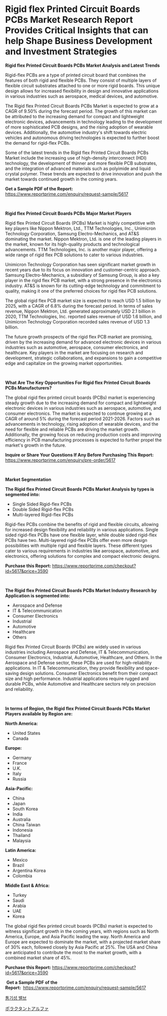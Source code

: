 <p><h1>Rigid flex Printed Circuit Boards PCBs Market Research Report Provides Critical Insights that can help Shape Business Development and Investment Strategies</h1></p><p><strong>Rigid flex Printed Circuit Boards PCBs Market Analysis and Latest Trends</strong></p>
<p><p>Rigid-flex PCBs are a type of printed circuit board that combines the features of both rigid and flexible PCBs. They consist of multiple layers of flexible circuit substrates attached to one or more rigid boards. This unique design allows for increased flexibility in design and innovative applications in various industries such as aerospace, medical devices, and automotive.</p><p>The Rigid flex Printed Circuit Boards PCBs Market is expected to grow at a CAGR of 9.50% during the forecast period. The growth of this market can be attributed to the increasing demand for compact and lightweight electronic devices, advancements in technology leading to the development of more sophisticated PCB designs, and the rising adoption of wearable devices. Additionally, the automotive industry's shift towards electric vehicles and autonomous driving technologies is expected to further boost the demand for rigid-flex PCBs.</p><p>Some of the latest trends in the Rigid flex Printed Circuit Boards PCBs Market include the increasing use of high-density interconnect (HDI) technology, the development of thinner and more flexible PCB substrates, and the integration of advanced materials such as polyimide and liquid crystal polymer. These trends are expected to drive innovation and push the market towards continued growth in the coming years.</p></p>
<p><strong>Get a Sample PDF of the Report:&nbsp;</strong> <a href="https://www.reportprime.com/enquiry/request-sample/5617">https://www.reportprime.com/enquiry/request-sample/5617</a></p>
<p>&nbsp;</p>
<p><strong>Rigid flex Printed Circuit Boards PCBs Major Market Players</strong></p>
<p><p>Rigid flex Printed Circuit Boards (PCBs) Market is highly competitive with key players like Nippon Mektron, Ltd., TTM Technologies, Inc., Unimicron Technology Corporation, Samsung Electro-Mechanics, and AT&S dominating the market. Nippon Mektron, Ltd. is one of the leading players in the market, known for its high-quality products and technological advancements. TTM Technologies, Inc. is another major player, offering a wide range of rigid flex PCB solutions to cater to various industries.</p><p>Unimicron Technology Corporation has seen significant market growth in recent years due to its focus on innovation and customer-centric approach. Samsung Electro-Mechanics, a subsidiary of Samsung Group, is also a key player in the rigid flex PCB market, with a strong presence in the electronics industry. AT&S is known for its cutting-edge technology and commitment to quality, making it one of the preferred choices for rigid flex PCB solutions.</p><p>The global rigid flex PCB market size is expected to reach USD 1.5 billion by 2025, with a CAGR of 6.8% during the forecast period. In terms of sales revenue, Nippon Mektron, Ltd. generated approximately USD 2.1 billion in 2020, TTM Technologies, Inc. reported sales revenue of USD 1.6 billion, and Unimicron Technology Corporation recorded sales revenue of USD 1.3 billion.</p><p>The future growth prospects of the rigid flex PCB market are promising, driven by the increasing demand for advanced electronic devices in various industries such as automotive, aerospace, consumer electronics, and healthcare. Key players in the market are focusing on research and development, strategic collaborations, and expansions to gain a competitive edge and capitalize on the growing market opportunities.</p></p>
<p>&nbsp;</p>
<p><strong>What Are The Key Opportunities For Rigid flex Printed Circuit Boards PCBs Manufacturers?</strong></p>
<p><p>The global rigid flex printed circuit boards (PCBs) market is experiencing steady growth due to the increasing demand for compact and lightweight electronic devices in various industries such as aerospace, automotive, and consumer electronics. The market is expected to continue growing at a CAGR of around 5% during the forecast period 2021-2026. Factors such as advancements in technology, rising adoption of wearable devices, and the need for flexible and reliable PCBs are driving the market growth. Additionally, the growing focus on reducing production costs and improving efficiency in PCB manufacturing processes is expected to further propel the market's growth in the future.</p></p>
<p><strong>Inquire or Share Your Questions If Any Before Purchasing This Report:</strong> <a href="https://www.reportprime.com/enquiry/pre-order/5617">https://www.reportprime.com/enquiry/pre-order/5617</a></p>
<p>&nbsp;</p>
<p><strong>Market Segmentation</strong></p>
<p><strong>The Rigid flex Printed Circuit Boards PCBs Market Analysis by types is segmented into:</strong></p>
<p><ul><li>Single Sided Rigid-flex PCBs</li><li>Double Sided Rigid-flex PCBs</li><li>Multi-layered Rigid-flex PCBs</li></ul></p>
<p><p>Rigid-flex PCBs combine the benefits of rigid and flexible circuits, allowing for increased design flexibility and reliability in various applications. Single sided rigid-flex PCBs have one flexible layer, while double sided rigid-flex PCBs have two. Multi-layered rigid-flex PCBs offer even more design possibilities with multiple rigid and flexible layers. These different types cater to various requirements in industries like aerospace, automotive, and electronics, offering solutions for complex and compact electronic designs.</p></p>
<p><strong>Purchase this Report:&nbsp;</strong><a href="https://www.reportprime.com/checkout?id=5617&price=3590">https://www.reportprime.com/checkout?id=5617&price=3590</a></p>
<p>&nbsp;</p>
<p><strong>The Rigid flex Printed Circuit Boards PCBs Market Industry Research by Application is segmented into:</strong></p>
<p><ul><li>Aerospace and Defense</li><li>IT & Telecommunication</li><li>Consumer Electronics</li><li>Industrial</li><li>Automotive</li><li>Healthcare</li><li>Others</li></ul></p>
<p><p>Rigid flex Printed Circuit Boards (PCBs) are widely used in various industries including Aerospace and Defense, IT & Telecommunication, Consumer Electronics, Industrial, Automotive, Healthcare, and Others. In the Aerospace and Defense sector, these PCBs are used for high-reliability applications. In IT & Telecommunication, they provide flexibility and space-saving design solutions. Consumer Electronics benefit from their compact size and high performance. Industrial applications require rugged and durable PCBs, while Automotive and Healthcare sectors rely on precision and reliability.</p></p>
<p>&nbsp;</p>
<p><strong>In terms of Region, the Rigid flex Printed Circuit Boards PCBs Market Players available by Region are:</strong></p>
<p>
    <p> <strong> North America: </strong>
        <ul>
            <li>United States</li>
            <li>Canada</li>
        </ul>
        </p> 
    <p> <strong> Europe: </strong>
        <ul>
            <li>Germany</li>
            <li>France</li>
            <li>U.K.</li>
            <li>Italy</li>
            <li>Russia</li>
        </ul>
        </p> 
    <p> <strong> Asia-Pacific: </strong>
        <ul>
            <li>China</li>
            <li>Japan</li>
            <li>South Korea</li>
            <li>India</li>
            <li>Australia</li>
            <li>China Taiwan</li>
            <li>Indonesia</li>
            <li>Thailand</li>
            <li>Malaysia</li>
        </ul>
        </p> 
    <p> <strong> Latin America: </strong>
        <ul>
            <li>Mexico</li>
            <li>Brazil</li>
            <li>Argentina Korea</li>
            <li>Colombia</li>
        </ul>
        </p> 
    <p> <strong> Middle East & Africa: </strong>
        <ul>
            <li>Turkey</li>
            <li>Saudi</li>
            <li>Arabia</li>
            <li>UAE</li>
            <li>Korea</li>
        </ul>
    </p>
    </p>
<p><p>The global rigid flex printed circuit boards (PCBs) market is expected to witness significant growth in the coming years, with regions such as North America, Europe, and Asia Pacific leading the way. North America and Europe are expected to dominate the market, with a projected market share of 30% each, followed closely by Asia Pacific at 25%. The USA and China are anticipated to contribute the most to the market growth, with a combined market share of 45%.</p></p>
<p><strong>Purchase this Report: </strong><a href="https://www.reportprime.com/checkout?id=5617&price=3590">https://www.reportprime.com/checkout?id=5617&price=3590</a></p>
<p>&nbsp;<strong>Get a Sample PDF of the Report:&nbsp;&nbsp;</strong><a href="https://www.reportprime.com/enquiry/request-sample/5617">https://www.reportprime.com/enquiry/request-sample/5617</a></p>
<p><strong></strong></p>
<p><p><a href="https://medium.com/@vlcostes/%EB%B0%A9%ED%92%8D-%EB%B0%B8%EB%B8%8C-%EC%8B%9C%EC%9E%A5-%EB%B6%84%EC%84%9D-cagr-%EC%8B%9C%EC%9E%A5-%EC%84%B8%EB%B6%84%ED%99%94-%EB%B0%8F-%EA%B8%80%EB%A1%9C%EB%B2%8C-%EC%82%B0%EC%97%85-%EA%B0%9C%EC%9A%94-c95494de4bbf">통기성 밸브</a></p><p><a href="https://medium.com/@cielostamm/poractant-alfa-%E3%83%9E%E3%83%BC%E3%82%B1%E3%83%83%E3%83%88%E8%AA%BF%E6%9F%BB%E3%83%AC%E3%83%9D%E3%83%BC%E3%83%88-%E3%81%9D%E3%81%AE%E6%AD%B4%E5%8F%B2%E3%81%A82024%E5%B9%B4%E3%81%8B%E3%82%892031%E5%B9%B4%E3%81%BE%E3%81%A7%E3%81%AE%E4%BA%88%E6%B8%AC-3f387c2f64bf">ポラクタントアルファ</a></p></p>